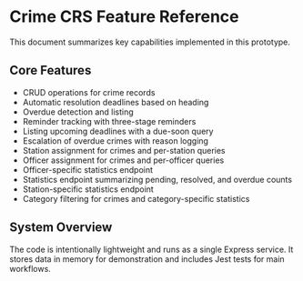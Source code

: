 # Crime CRS Feature Reference

This document summarizes key capabilities implemented in this prototype.

## Core Features
- CRUD operations for crime records
- Automatic resolution deadlines based on heading
- Overdue detection and listing
- Reminder tracking with three-stage reminders
- Listing upcoming deadlines with a due-soon query
- Escalation of overdue crimes with reason logging
- Station assignment for crimes and per-station queries
- Officer assignment for crimes and per-officer queries
- Officer-specific statistics endpoint
- Statistics endpoint summarizing pending, resolved, and overdue counts
- Station-specific statistics endpoint
- Category filtering for crimes and category-specific statistics

## System Overview
The code is intentionally lightweight and runs as a single Express service. It stores data in memory for demonstration and includes Jest tests for main workflows.
